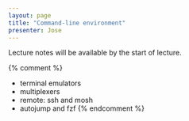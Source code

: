 ```yaml
---
layout: page
title: "Command-line environment"
presenter: Jose
---
```


Lecture notes will be available by the start of lecture.

{% comment %}
- terminal emulators
- multiplexers
- remote: ssh and mosh
- autojump and fzf
{% endcomment %}
